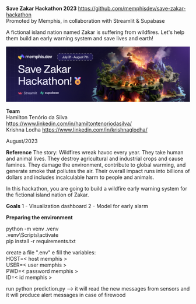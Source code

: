 **Save Zakar Hackathon 2023** 
https://github.com/memphisdev/save-zakar-hackathon   
Promoted by Memphis, in collaboration with Streamlit & Supabase

A fictional island nation named Zakar is suffering from wildfires.
Let's help them build an early warning system and save lives and earth!

![Alt text](image.png)

**Team**   
Hamilton Tenório da Silva  https://www.linkedin.com/in/hamiltontenoriodasilva/   
Krishna Lodha  https://www.linkedin.com/in/krishnaglodha/     

August/2023

**Reference** 
The story:
Wildfires wreak havoc every year.
They take human and animal lives. They destroy agricultural and industrial crops and cause famines.
They damage the environment, contribute to global warming, and generate smoke that pollutes the air.
Their overall impact runs into billions of dollars and includes incalculable harm to people and animals.

In this hackathon, you are going to build a wildfire early warning system for the fictional island nation of Zakar.

**Goals** 
1 - Visualization dashboard 
2 - Model for early alarm

**Preparing the environment** 

python -m venv .venv  
.venv\Scripts\activate  
pip install -r requirements.txt

create a file ".env" e fill the variables:  
HOST=< host memphis >  
USER=< user memphis >  
PWD=< password memphis >  
ID=< id memphis >  

run python prediction.py --> it will read the new messages from sensors and it will produce alert messages in case of firewood
